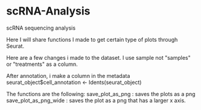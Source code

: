 # scRNA-Analysis
scRNA sequencing analysis

Here I will share functions I made to get certain type of plots through Seurat. 

Here are a few changes i made to the dataset.
I use sample not "samples" or "treatments" as a column.

After annotation, i make a column in the metadata 
seurat_object$cell_annotation <- Idents(seurat_object)

The functions are the following:
save_plot_as_png : saves the plots as a png 
save_plot_as_png_wide : saves the plot as a png that has a larger x axis.
